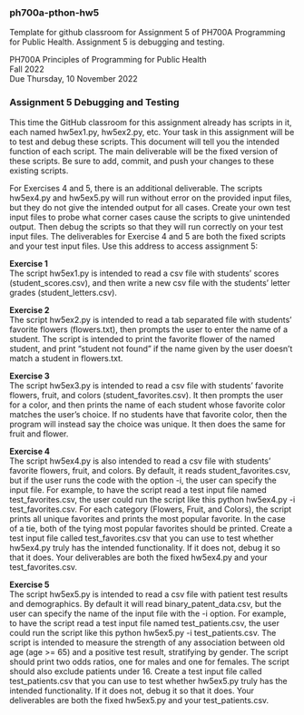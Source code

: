 ### ph700a-pthon-hw5
Template for github classroom for Assignment 5 of PH700A Programming for Public Health. Assignment 5 is debugging and testing.

PH700A Principles of Programming for Public Health  
Fall 2022  
Due Thursday, 10 November 2022  
 
### Assignment 5 Debugging and Testing  
 
This time the GitHub classroom for this assignment already has scripts in it, each named hw5ex1.py, hw5ex2.py, etc. Your task in this assignment will be to test and debug these scripts. This document will tell you the intended function of each script. The main deliverable will be the fixed version of these scripts. Be sure to add, commit, and push your changes to these existing scripts. 

For Exercises 4 and 5, there is an additional deliverable. The scripts hw5ex4.py and hw5ex5.py will run without error on the provided input files, but they do not give the intended output for all cases. Create your own test input files to probe what corner cases cause the scripts to give unintended output. Then debug the scripts so that they will run correctly on your test input files. The deliverables for Exercise 4 and 5 are both the fixed scripts and your test input files. Use this address to access assignment 5: 

**Exercise 1**  
The script hw5ex1.py is intended to read a csv file with students’ scores (student_scores.csv), and then write a new csv file with the students’ letter grades (student_letters.csv). 
 

**Exercise 2**  
The script hw5ex2.py is intended to read a tab separated file with students’ favorite flowers (flowers.txt), then prompts the user to enter the name of a student. The script is intended to print the favorite flower of the named student, and print “student not found” if the name given by the user doesn’t match a student in flowers.txt.

**Exercise 3**  
The script hw5ex3.py is intended to read a csv file with students’ favorite flowers, fruit, and colors (student_favorites.csv). It then prompts the user for a color, and then prints the name of each student whose favorite color matches the user’s choice. If no students have that favorite color, then the program will instead say the choice was unique. It then does the same for fruit and flower. 

**Exercise 4**  
The script hw5ex4.py is also intended to read a csv file with students’ favorite flowers, fruit, and colors. By default, it reads student_favorites.csv, but if the user runs the code with the option -i, the user can specify the input file. For example, to have the script read a test input file named test_favorites.csv, the user could run the script like this python hw5ex4.py -i test_favorites.csv. For each category (Flowers, Fruit, and Colors), the script prints all unique favorites and prints the most popular favorite. In the case of a tie, both of the tying most popular favorites should be printed. Create a test input file called test_favorites.csv that you can use to test whether hw5ex4.py truly has the intended functionality. If it does not, debug it so that it does. Your deliverables are both the fixed hw5ex4.py and your test_favorites.csv. 
 
**Exercise 5**  
The script hw5ex5.py is intended to read a csv file with patient test results and demographics. By default it will read binary_patent_data.csv, but the user can specify the name of the input file with the -i option. For example, to have the script read a test input file named test_patients.csv, the user could run the script like this python hw5ex5.py -i test_patients.csv. The script is intended to measure the strength of any association between old age (age >= 65) and a positive test result, stratifying by gender. The script should print two odds ratios, one for males and one for females. The script should also exclude patients under 16. Create a test input file called test_patients.csv that you can use to test whether hw5ex5.py truly has the intended functionality. If it does not, debug it so that it does. Your deliverables are both the fixed hw5ex5.py and your test_patients.csv.
